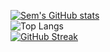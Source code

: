 [![Sem's GitHub stats](https://github-readme-stats.vercel.app/api?username=SemKirkels)](https://github.com/anuraghazra/github-readme-stats)
<br>
![Top Langs](https://github-readme-stats.vercel.app/api/top-langs/?username=SemKirkels&layout=compact&theme=vue)
<br>
[![GitHub Streak](http://github-readme-streak-stats.herokuapp.com?user=SemKirkels&theme=vue&background=fffff)](https://git.io/streak-stats)
